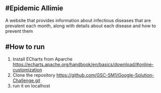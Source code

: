 #Epidemic Allimie
---
A website that provides information about infectious diseases that are prevalent each month, along with details about each disease and how to prevent them

#How to run
---
1. Install ECharts from Aparche
   https://echarts.apache.org/handbook/en/basics/download/#online-customization
2. Clone the repository
   https://github.com/GSC-SM1/Google-Solution-Challenge.git
3. run it on localhost
   
